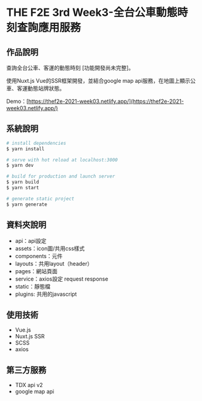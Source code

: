 # THE F2E 3rd Week3-全台公車動態時刻查詢應用服務

## 作品說明
查詢全台公車、客運的動態時刻 [功能開發尚未完整]。

使用Nuxt.js Vue的SSR框架開發，並結合google map api服務，在地圖上顯示公車、客運動態站牌狀態。

Demo：[https://thef2e-2021-week03.netlify.app/](https://thef2e-2021-week03.netlify.app/)

## 系統說明
```bash
# install dependencies
$ yarn install

# serve with hot reload at localhost:3000
$ yarn dev

# build for production and launch server
$ yarn build
$ yarn start

# generate static project
$ yarn generate
```

## 資料夾說明
* api：api設定
* assets：icon圖/共用css樣式
* components：元件
* layouts：共用layout（header）
* pages：網站頁面
* service：axios設定 request response
* static：靜態檔
* plugins: 共用的javascript


## 使用技術
* Vue.js
* Nuxt.js SSR
* SCSS
* axios


## 第三方服務
* TDX api v2
* google map api


